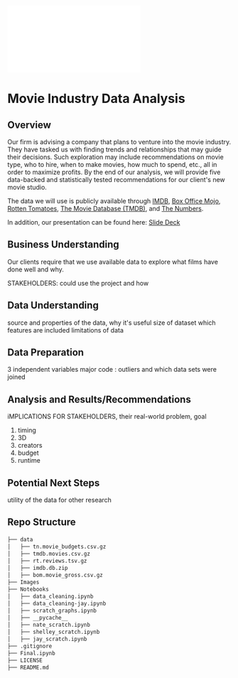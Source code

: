 ![ReadMe header](images/readme_header.pdf)
# Movie Industry Data Analysis
## Overview
Our firm is advising a company that plans to venture into the movie industry. They have tasked us with finding trends and relationships that may guide their decisions. Such exploration may include recommendations on movie type, who to hire, when to make movies, how much to spend, etc., all in order to maximize profits. By the end of our analysis, we will provide five data-backed and statistically tested recommendations for our client's new movie studio.

The data we will use is publicly available through [IMDB](https://www.imdb.com/), [Box Office Mojo](https://www.boxofficemojo.com/), [Rotten Tomatoes](https://www.rottentomatoes.com/), [The Movie Database (TMDB)](https://www.themoviedb.org/), and [The Numbers](https://www.the-numbers.com/).

In addition, our presentation can be found here: [Slide Deck](https://docs.google.com/presentation/d/1RR23O4ka1Zdvgp1HC9cLXy5smHbgusWzRsVdYAl3bDw/edit?usp=sharing) 

## Business Understanding
Our clients require that we use available data to explore what films have done well and why. 

STAKEHOLDERS: could use the project and how

## Data Understanding
source and properties of the data, why it's useful
size of dataset
which features are included
limitations of data

## Data Preparation
3 independent variables
major code
: outliers and which data sets were joined

## Analysis and Results/Recommendations
iMPLICATIONS FOR STAKEHOLDERS, their real-world problem, goal
1. timing
2. 3D
3. creators
4. budget
5. runtime

## Potential Next Steps
utility of the data for other research

## Repo Structure
```
├── data
│   ├── tn.movie_budgets.csv.gz
│   ├── tmdb.movies.csv.gz
│   ├── rt.reviews.tsv.gz
│   ├── imdb.db.zip
│   ├── bom.movie_gross.csv.gz
├── Images
├── Notebooks
│   ├── data_cleaning.ipynb
│   ├── data_cleaning-jay.ipynb
│   ├── scratch_graphs.ipynb
│   ├── __pycache__
│   ├── nate_scratch.ipynb
│   ├── shelley_scratch.ipynb
│   ├── jay_scratch.ipynb
├── .gitignore
├── Final.ipynb
├── LICENSE
├── README.md
```
